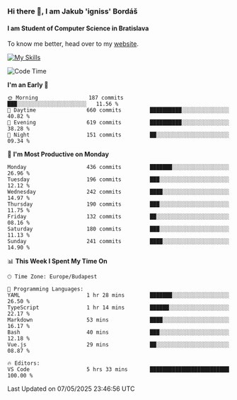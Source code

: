 ### Hi there 👋, I am Jakub 'igniss' Bordáš

#### I am Student of Computer Science in Bratislava
To know me better, head over to my [website](https://bordas.sk).

[![My Skills](https://skillicons.dev/icons?i=js,typescript,html,css,figma,svelte,vue,next,postgresql,nest,express,nodejs)](https://bordas.sk)


<!--START_SECTION:waka-->
![Code Time](http://img.shields.io/badge/Code%20Time-1%2C873%20hrs%2036%20mins-blue)

**I'm an Early 🐤** 

```text
🌞 Morning                187 commits         ███░░░░░░░░░░░░░░░░░░░░░░   11.56 % 
🌆 Daytime                660 commits         ██████████░░░░░░░░░░░░░░░   40.82 % 
🌃 Evening                619 commits         ██████████░░░░░░░░░░░░░░░   38.28 % 
🌙 Night                  151 commits         ██░░░░░░░░░░░░░░░░░░░░░░░   09.34 % 
```
📅 **I'm Most Productive on Monday** 

```text
Monday                   436 commits         ███████░░░░░░░░░░░░░░░░░░   26.96 % 
Tuesday                  196 commits         ███░░░░░░░░░░░░░░░░░░░░░░   12.12 % 
Wednesday                242 commits         ████░░░░░░░░░░░░░░░░░░░░░   14.97 % 
Thursday                 190 commits         ███░░░░░░░░░░░░░░░░░░░░░░   11.75 % 
Friday                   132 commits         ██░░░░░░░░░░░░░░░░░░░░░░░   08.16 % 
Saturday                 180 commits         ███░░░░░░░░░░░░░░░░░░░░░░   11.13 % 
Sunday                   241 commits         ████░░░░░░░░░░░░░░░░░░░░░   14.90 % 
```


📊 **This Week I Spent My Time On** 

```text
🕑︎ Time Zone: Europe/Budapest

💬 Programming Languages: 
YAML                     1 hr 28 mins        ███████░░░░░░░░░░░░░░░░░░   26.50 % 
TypeScript               1 hr 14 mins        ██████░░░░░░░░░░░░░░░░░░░   22.17 % 
Markdown                 53 mins             ████░░░░░░░░░░░░░░░░░░░░░   16.17 % 
Bash                     40 mins             ███░░░░░░░░░░░░░░░░░░░░░░   12.18 % 
Vue.js                   29 mins             ██░░░░░░░░░░░░░░░░░░░░░░░   08.87 % 

🔥 Editors: 
VS Code                  5 hrs 33 mins       █████████████████████████   100.00 % 
```


 Last Updated on 07/05/2025 23:46:56 UTC
<!--END_SECTION:waka-->
